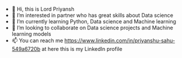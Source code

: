 - 👋 Hi, this is Lord Priyansh
- 👀 I’m interested in partner who has great skills about Data science
- 🌱 I’m currently learning Python, Data science and Machine learning
- 💞️ I’m looking to collaborate on Data science projects and Machine learning models
- 📫 You can reach me https://www.linkedin.com/in/priyanshu-sahu-549a6720b at here this is my LinkedIn profile
